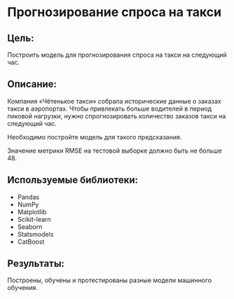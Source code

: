 # Прогнозирование спроса на такси

## Цель:

Построить модель для прогнозирования спроса на такси на следующий час.

## Описание:
Компания «Чётенькое такси» собрала исторические данные о заказах такси в аэропортах. Чтобы привлекать больше водителей в период пиковой нагрузки, нужно спрогнозировать количество заказов такси на следующий час.

Необходимо постройте модель для такого предсказания.

Значение метрики RMSE на тестовой выборке должно быть не больше 48.

##  Используемые библиотеки:
- Pandas
- NumPy
- Matplotlib
- Scikit-learn
- Seaborn
- Statsmodels
- CatBoost

## Результаты:
Построены, обучены и протестированы разные модели машинного обучения.
